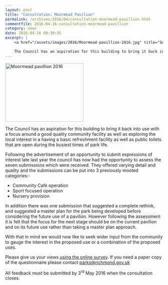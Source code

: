 ```yaml
---
layout: post
title: "Consultation: Moormead Pavilion"
permalink: /archives/2016/04/consultation-moormead-pavillion.html
commentfile: 2016-04-16-consultation-moormead-pavillion
category: news
date: 2016-04-16 08:38:35
excerpt: |
    <a href="/assets/images/2016/Moormead-pavillion-2016.jpg" title="See larger version of - Moormead pavillion 2016"><img src="/assets/images/2016/Moormead-pavillion-2016_thumb.jpg" width="150" height="112" alt="Moormead pavillion 2016" class="photo right" /></a>

    The Council has an aspiration for this building to bring it back into use with a focus around a good quality community facility as well as exploring the local interest in a having a basic refreshment facility as well as public toilets that are open during the busiest times of park life.
---
```


<a href="/assets/images/2016/Moormead-pavillion-2016.jpg" title="See larger version of - Moormead pavillion 2016"><img src="/assets/images/2016/Moormead-pavillion-2016_thumb.jpg" width="250" height="187" alt="Moormead pavillion 2016" class="photo right" /></a>

The Council has an aspiration for this building to bring it back into use with a focus around a good quality community facility as well as exploring the local interest in a having a basic refreshment facility as well as public toilets that are open during the busiest times of park life.

Following the advertisement of an opportunity to submit expressions of interest late last year the council has now had the opportunity to assess the seven submissions which were received. They offered varying detail and quality and the submissions can be put into 3 previously mooted categories:-

-   Community Café operation
-   Sport focused operation
-   Nursery provision

In addition there was one submission that suggested a complete rethink, and suggested a master plan for the park being developed before considering the future use of a pavilion. However following the assessment it is felt that the focus for the next stage should be on the current pavilion and on its future use rather than taking a master plan approach.

With that in mind we would now like to seek wider input from the community to gauge the interest in the proposed use or a combination of the proposed uses.

Please give us your views [using the online survey](https://consultation.richmond.gov.uk/parks-open-spaces/moormead/consultation). If you need a paper copy of the questionnaire please contact <parks@richmond.gov.uk>

All feedback must be submitted by 3<sup>rd</sup> May 2016 when the consultation closes.
